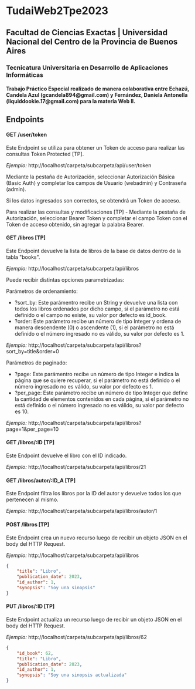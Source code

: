 <h1>TudaiWeb2Tpe2023</h1>

<h2>Facultad de Ciencias Exactas | Universidad Nacional del Centro de la Provincia de Buenos Aires</h2>

<h3>Tecnicatura Universitaria en Desarrollo de Aplicaciones Informáticas</h3>

<h4>Trabajo Práctico Especial realizado de manera colaborativa entre Echazú, Candela Azul (gcandela894@gmail.com) y Fernández, Daniela Antonella (liquiddookie.17@gmail.com) para la materia Web II.</h4>

<h2>Endpoints</h4>

<h4>GET /user/token</h4>
<p>Este Endpoint se utiliza para obtener un Token de acceso para realizar las consultas Token Protected [TP].</p>

*Ejemplo:* http://localhost/carpeta/subcarpeta/api/user/token

<p>Mediante la pestaña de Autorización, seleccionar Autorización Básica (Basic Auth) y completar los campos de Usuario (webadmin) y Contraseña (admin).</p>

<p>Si los datos ingresados son correctos, se obtendrá un Token de acceso.</p>

<p>Para realizar las consultas y modificaciones [TP] - Mediante la pestaña de Autorización, seleccionar Bearer Token y completar el campo Token con el Token de acceso obtenido, sin agregar la palabra Bearer.</p>

<h4>GET /libros [TP]</h4>
<p>Este Endpoint devuelve la lista de libros de la base de datos dentro de la tabla "books".</p>

*Ejemplo:* http://localhost/carpeta/subcarpeta/api/libros

<p>Puede recibir distintas opciones parametrizadas:</p>

<p>Parámetros de ordenamiento:</p>
<ul>
  <li>?sort_by: Este parámentro recibe un String y devuelve una lista con todos los libros ordenados por dicho campo, si el parámetro no está definido o el campo no existe, su valor por defecto es id_book.</li>
  <li>?order: Este parámetro recibe un número de tipo Integer y ordena de manera descendente (0) o ascendente (1), si el parámetro no está definido o el número ingresado no es válido, su valor por defecto es 1.</li>
</ul>

*Ejemplo:* http://localhost/carpeta/subcarpeta/api/libros?sort_by=title&order=0

<p>Parámetros de paginado:</p>
<ul>
  <li>?page: Este parámentro recibe un número de tipo Integer e indica la página que se quiere recuperar, si el parámetro no está definido o el número ingresado no es válido, su valor por defecto es 1.</li>
  <li>?per_page: Este parámetro recibe un número de tipo Integer que define la cantidad de elementos contenidos en cada página, si el parámetro no está definido o el número ingresado no es válido, su valor por defecto es 10.
</ul>

*Ejemplo:* http://localhost/carpeta/subcarpeta/api/libros?page=1&per_page=10

<h4>GET /libros/:ID [TP]</h4>
<p>Este Endpoint devuelve el libro con el ID indicado.</p>

*Ejemplo:* http://localhost/carpeta/subcarpeta/api/libros/21

<h4>GET /libros/autor/:ID_A [TP]</h4>
<p>Este Endpoint filtra los libros por la ID del autor y devuelve todos los que pertenecen al mismo.</p>

*Ejemplo:* http://localhost/carpeta/subcarpeta/api/libros/autor/1


<h4>POST /libros [TP]</h4>
<p>Este Endpoint crea un nuevo recurso luego de recibir un objeto JSON en el body del HTTP Request.</p>

*Ejemplo:* http://localhost/carpeta/subcarpeta/api/libros

```json
{
    "title": "Libro",
    "publication_date": 2023,
    "id_author": 1,
    "synopsis": "Soy una sinopsis"
}
```

<h4>PUT /libros/:ID [TP]</h4>
<p>Este Endpoint actualiza un recurso luego de recibir un objeto JSON en el body del HTTP Request.</p>

*Ejemplo:* http://localhost/carpeta/subcarpeta/api/libros/62

```json
{
    "id_book": 62,
    "title": "Libro",
    "publication_date": 2023,
    "id_author": 1,
    "synopsis": "Soy una sinopsis actualizada"
}
```
